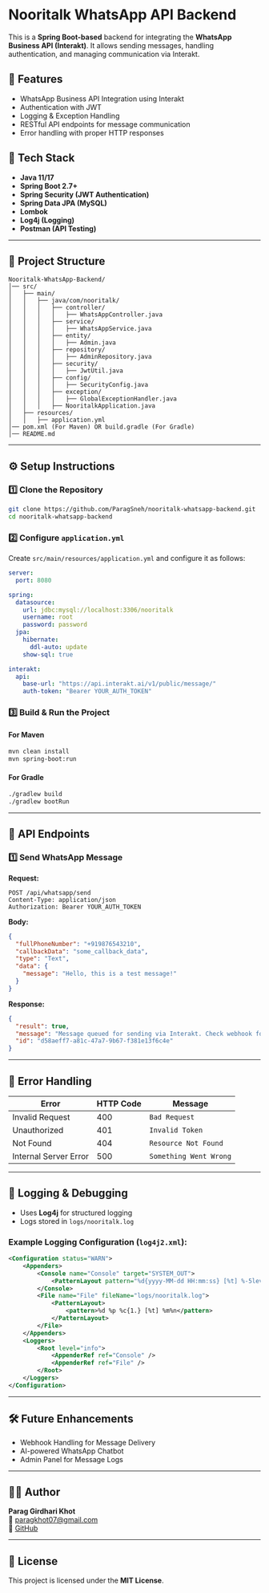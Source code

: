 # Nooritalk WhatsApp API Backend

This is a **Spring Boot-based** backend for integrating the **WhatsApp Business API (Interakt)**. It allows sending messages, handling authentication, and managing communication via Interakt.

## 🚀 Features
- WhatsApp Business API Integration using Interakt
- Authentication with JWT
- Logging & Exception Handling
- RESTful API endpoints for message communication
- Error handling with proper HTTP responses

## 📌 Tech Stack
- **Java 11/17**
- **Spring Boot 2.7+**
- **Spring Security (JWT Authentication)**
- **Spring Data JPA (MySQL)**
- **Lombok**
- **Log4j (Logging)**
- **Postman (API Testing)**

---

## 📂 Project Structure
```
Nooritalk-WhatsApp-Backend/
│── src/
│   ├── main/
│   │   ├── java/com/nooritalk/
│   │   │   ├── controller/
│   │   │   │   ├── WhatsAppController.java
│   │   │   ├── service/
│   │   │   │   ├── WhatsAppService.java
│   │   │   ├── entity/
│   │   │   │   ├── Admin.java
│   │   │   ├── repository/
│   │   │   │   ├── AdminRepository.java
│   │   │   ├── security/
│   │   │   │   ├── JwtUtil.java
│   │   │   ├── config/
│   │   │   │   ├── SecurityConfig.java
│   │   │   ├── exception/
│   │   │   │   ├── GlobalExceptionHandler.java
│   │   │   ├── NooritalkApplication.java
│   ├── resources/
│   │   ├── application.yml
│── pom.xml (For Maven) OR build.gradle (For Gradle)
│── README.md
```

---

## ⚙️ Setup Instructions

### **1️⃣ Clone the Repository**
```sh
git clone https://github.com/ParagSneh/nooritalk-whatsapp-backend.git
cd nooritalk-whatsapp-backend
```

### **2️⃣ Configure `application.yml`**
Create `src/main/resources/application.yml` and configure it as follows:

```yaml
server:
  port: 8080

spring:
  datasource:
    url: jdbc:mysql://localhost:3306/nooritalk
    username: root
    password: password
  jpa:
    hibernate:
      ddl-auto: update
    show-sql: true

interakt:
  api:
    base-url: "https://api.interakt.ai/v1/public/message/"
    auth-token: "Bearer YOUR_AUTH_TOKEN"
```

### **3️⃣ Build & Run the Project**
#### **For Maven**
```sh
mvn clean install
mvn spring-boot:run
```
#### **For Gradle**
```sh
./gradlew build
./gradlew bootRun
```

---

## 📌 API Endpoints
### **1️⃣ Send WhatsApp Message**
**Request:**
```http
POST /api/whatsapp/send
Content-Type: application/json
Authorization: Bearer YOUR_AUTH_TOKEN
```
**Body:**
```json
{
  "fullPhoneNumber": "+919876543210",
  "callbackData": "some_callback_data",
  "type": "Text",
  "data": {
    "message": "Hello, this is a test message!"
  }
}
```
**Response:**
```json
{
  "result": true,
  "message": "Message queued for sending via Interakt. Check webhook for delivery status",
  "id": "d58aeff7-a81c-47a7-9b67-f381e13f6c4e"
}
```

---

## 🛑 Error Handling
| **Error** | **HTTP Code** | **Message** |
|-----------|-------------|-------------|
| Invalid Request | 400 | `Bad Request` |
| Unauthorized | 401 | `Invalid Token` |
| Not Found | 404 | `Resource Not Found` |
| Internal Server Error | 500 | `Something Went Wrong` |

---

## 📜 Logging & Debugging
- Uses **Log4j** for structured logging
- Logs stored in `logs/nooritalk.log`

### Example Logging Configuration (`log4j2.xml`):
```xml
<Configuration status="WARN">
    <Appenders>
        <Console name="Console" target="SYSTEM_OUT">
            <PatternLayout pattern="%d{yyyy-MM-dd HH:mm:ss} [%t] %-5level %logger{36} - %msg%n" />
        </Console>
        <File name="File" fileName="logs/nooritalk.log">
            <PatternLayout>
                <pattern>%d %p %c{1.} [%t] %m%n</pattern>
            </PatternLayout>
        </File>
    </Appenders>
    <Loggers>
        <Root level="info">
            <AppenderRef ref="Console" />
            <AppenderRef ref="File" />
        </Root>
    </Loggers>
</Configuration>
```

---

## 🛠️ Future Enhancements
- Webhook Handling for Message Delivery
- AI-powered WhatsApp Chatbot
- Admin Panel for Message Logs

---

## 👨‍💻 Author
**Parag Girdhari Khot**  
📧 [paragkhot07@gmail.com](mailto:paragkhot07@gmail.com)  
🔗 [GitHub](https://github.com/ParagSneh)  

---

## 📜 License
This project is licensed under the **MIT License**.


